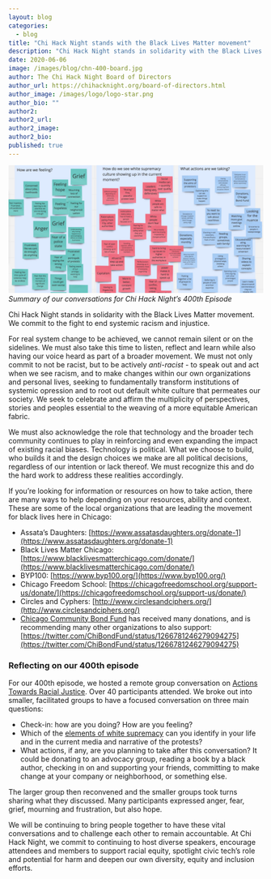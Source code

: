 ```yaml
---
layout: blog
categories: 
  - blog
title: "Chi Hack Night stands with the Black Lives Matter movement"
description: "Chi Hack Night stands in solidarity with the Black Lives Matter movement. We commit to the fight to end systemic racism and injustice. For real system change to be achieved, we cannot remain silent or on the sidelines. We must also take this time to listen, reflect and learn while also having our voice heard as part of a broader movement."
date: 2020-06-06
image: /images/blog/chn-400-board.jpg
author: The Chi Hack Night Board of Directors
author_url: https://chihacknight.org/board-of-directors.html
author_image: /images/logo/logo-star.png
author_bio: ""
author2: 
author2_url: 
author2_image: 
author2_bio: 
published: true
---
```


<p class="text-center"><img src="/images/blog/chn-400-board.jpg" alt="Summary of our conversations for Chi Hack Night’s 400th Episode" class='img-responsive'/><br /><em>Summary of our conversations for Chi Hack Night’s 400th Episode</em>
</p>

Chi Hack Night stands in solidarity with the Black Lives Matter movement. We commit to the fight to end systemic racism and injustice.

For real system change to be achieved, we cannot remain silent or on the sidelines. We must also take this time to listen, reflect and learn while also having our voice heard as part of a broader movement. We must not only commit to not be racist, but to be actively _anti-racist_ - to speak out and act when we see racism, and to make changes within our own organizations and personal lives, seeking to fundamentally transform institutions of systemic opression and to root out default white culture that permeates our society. We seek to celebrate and affirm the multiplicity of perspectives, stories and peoples essential to the weaving of a more equitable American fabric. 

We must also acknowledge the role that technology and the broader tech community continues to play in reinforcing and even expanding the impact of existing racial biases. Technology is political. What we choose to build, who builds it and the design choices we make are all political decisions, regardless of our intention or lack thereof. We must recognize this and do the hard work to address these realities accordingly.

If you’re looking for information or resources on how to take action, there are many ways to help depending on your resources, ability and context. These are some of the local organizations that are leading the movement for black lives here in Chicago:

* Assata’s Daughters: [https://www.assatasdaughters.org/donate-1](https://www.assatasdaughters.org/donate-1)
* Black Lives Matter Chicago: [https://www.blacklivesmatterchicago.com/donate/](https://www.blacklivesmatterchicago.com/donate/)
* BYP100: [https://www.byp100.org/](https://www.byp100.org/)
* Chicago Freedom School: [https://chicagofreedomschool.org/support-us/donate/](https://chicagofreedomschool.org/support-us/donate/)
* Circles and Cyphers: [http://www.circlesandciphers.org/](http://www.circlesandciphers.org/)
* [Chicago Community Bond Fund](https://chicagobond.org/) has received many donations, and is recommending many other organizations to also support: [https://twitter.com/ChiBondFund/status/1266781246279094275](https://twitter.com/ChiBondFund/status/1266781246279094275)


### Reflecting on our 400th episode

For our 400th episode, we hosted a remote group conversation on [Actions Towards Racial Justice](https://chihacknight.org/events/2020/06/02/episode-400.html). Over 40 participants attended. We broke out into smaller, facilitated groups to have a focused conversation on three main questions:

* Check-in: how are you doing? How are you feeling?
* Which of the [elements of white supremacy](https://www.showingupforracialjustice.org/white-supremacy-culture-characteristics.html) can you identify in your life and in the current media and narrative of the protests?
* What actions, if any, are you planning to take after this conversation? It could be donating to an advocacy group, reading a book by a black author, checking in on and supporting your friends, committing to make change at your company or neighborhood, or something else. 

The larger group then reconvened and the smaller groups took turns sharing what they discussed. Many participants expressed anger, fear, grief, mourning and frustration, but also hope.

We will be continuing to bring people together to have these vital conversations and to challenge each other to remain accountable. At Chi Hack Night, we commit to continuing to host diverse speakers, encourage attendees and members to support racial equity, spotlight civic tech’s role and potential for harm and deepen our own diversity, equity and inclusion efforts.